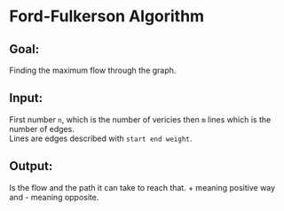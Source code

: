 # Ford-Fulkerson Algorithm
## Goal: 
Finding the maximum flow through the graph.
## Input:
First number `n`, which is the number of vericies then `m` lines which is the number of edges.<br>
Lines are edges described with ``` start end weight ```. <br>

## Output:
Is the flow and the path it can take to reach that. + meaning positive way and - meaning opposite.